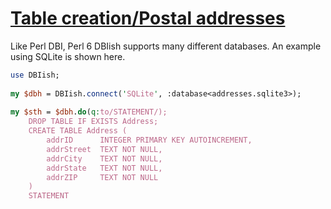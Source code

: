 [1]: https://rosettacode.org/wiki/Table_creation/Postal_addresses

# [Table creation/Postal addresses][1]

Like Perl DBI, Perl 6 DBIish supports many different databases. An example using SQLite is shown here.

```perl
use DBIish;
 
my $dbh = DBIish.connect('SQLite', :database<addresses.sqlite3>);
 
my $sth = $dbh.do(q:to/STATEMENT/);
    DROP TABLE IF EXISTS Address;
    CREATE TABLE Address (
        addrID      INTEGER PRIMARY KEY AUTOINCREMENT,
        addrStreet  TEXT NOT NULL,
        addrCity    TEXT NOT NULL,
        addrState   TEXT NOT NULL,
        addrZIP     TEXT NOT NULL
    )
    STATEMENT
```